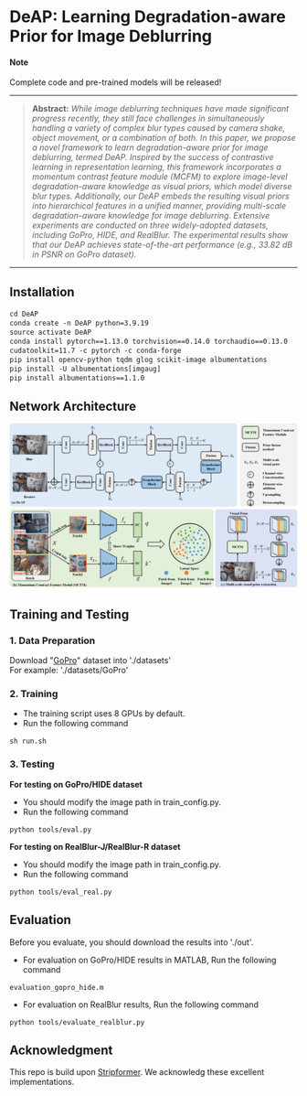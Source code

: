 # DeAP: Learning Degradation-aware Prior for Image Deblurring

#### Note
Complete code and pre-trained models will be released!

<hr />

> **Abstract:** *While image deblurring techniques have made significant progress recently, they still face challenges in simultaneously handling a variety of complex blur types caused by camera shake, object movement, or a combination of both. In this paper, we propose a novel framework to learn degradation-aware prior for image deblurring, termed DeAP. Inspired by the success of contrastive learning in representation learning, this framework incorporates a momentum contrast feature module (MCFM) to explore image-level degradation-aware knowledge as visual priors, which model diverse blur types. Additionally, our DeAP embeds the resulting visual priors into hierarchical features in a unified manner, providing multi-scale degradation-aware knowledge for image deblurring. Extensive experiments are conducted on three widely-adopted datasets, including GoPro, HIDE, and RealBlur. The experimental results show that our DeAP achieves state-of-the-art performance (e.g., 33.82 dB in PSNR on GoPro dataset).* 
<hr />

## Installation
```
cd DeAP
conda create -n DeAP python=3.9.19
source activate DeAP
conda install pytorch==1.13.0 torchvision==0.14.0 torchaudio==0.13.0 cudatoolkit=11.7 -c pytorch -c conda-forge
pip install opencv-python tqdm glog scikit-image albumentations
pip install -U albumentations[imgaug]
pip install albumentations==1.1.0
```
## Network Architecture
<img src="./Figure/DeAP.png"/>

## Training and Testing
### 1. Data Preparation
Download "[GoPro](https://drive.google.com/drive/folders/1BdV2l7A5MRXLWszGonMxR88eV27geb_n?usp=sharing)" dataset into './datasets' </br>
For example: './datasets/GoPro'
### 2. Training
* The training script uses 8 GPUs by default.
* Run the following command
```
sh run.sh
```
### 3. Testing
**For testing on GoPro/HIDE dataset** </br>
* You should modify the image path in train_config.py. </br>
* Run the following command
```
python tools/eval.py
```
**For testing on RealBlur-J/RealBlur-R dataset** </br>
* You should modify the image path in train_config.py. </br>
* Run the following command
```
python tools/eval_real.py
```
## Evaluation
Before you evaluate, you should download the results into './out'.
* For evaluation on GoPro/HIDE results in MATLAB, Run the following command
```
evaluation_gopro_hide.m
```
* For evaluation on RealBlur results, Run the following command
```
python tools/evaluate_realblur.py
```
## Acknowledgment
This repo is build upon [Stripformer](https://github.com/pp00704831/Stripformer-ECCV-2022-). We acknowledg these excellent implementations.